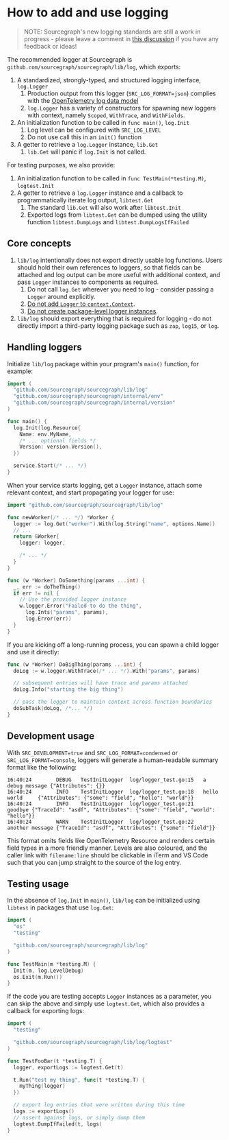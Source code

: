 # How to add and use logging

> NOTE: Sourcegraph's new logging standards are still a work in progress - please leave a comment in [this discussion](https://github.com/sourcegraph/sourcegraph/discussions/33248) if you have any feedback or ideas!

The recommended logger at Sourcegraph is `github.com/sourcegraph/sourcegraph/lib/log`, which exports:

1. A standardized, strongly-typed, and structured logging interface, `log.Logger`
   1. Production output from this logger (`SRC_LOG_FORMAT=json`) complies with the [OpenTelemetry log data model](https://opentelemetry.io/docs/reference/specification/logs/data-model/)
   2. `log.Logger` has a variety of constructors for spawning new loggers with context, namely `Scoped`, `WithTrace`, and `WithFields`.
2. An initialization function to be called in `func main()`, `log.Init`
   1. Log level can be configured with `SRC_LOG_LEVEL`
   2. Do not use call this in an `init()` function
3. A getter to retrieve a `log.Logger` instance, `lib.Get`
   1. `lib.Get` will panic if `log.Init` is not called.

For testing purposes, we also provide:

1. An initialization function to be called in `func TestMain(*testing.M)`, `logtest.Init`
2. A getter to retrieve a `log.Logger` instance and a callback to programmatically iterate log output, `libtest.Get`
   1. The standard `lib.Get` will also work after `libtest.Init`
   2. Exported logs from `libtest.Get` can be dumped using the utility function `libtest.DumpLogs` and `libtest.DumpLogsIfFailed`

## Core concepts

1. `lib/log` intentionally does not export directly usable log functions. Users should hold their own references to loggers, so that fields can be attached and log output can be more useful with additional context, and pass `Logger` instances to components as required.
   1. Do not call `log.Get` wherever you need to log - consider passing a `Logger` around explicitly.
   2. [Do not add `Logger` to `context.Context`](https://dave.cheney.net/2017/01/26/context-is-for-cancelation).
   3. [Do not create package-level logger instances](https://dave.cheney.net/2017/01/23/the-package-level-logger-anti-pattern).
2. `lib/log` should export everything that is required for logging - do not directly import a third-party logging package such as `zap`, `log15`, or `log`.

## Handling loggers

Initialize `lib/log` package within your program's `main()` function, for example:

```go
import (
  "github.com/sourcegraph/sourcegraph/lib/log"
  "github.com/sourcegraph/sourcegraph/internal/env"
  "github.com/sourcegraph/sourcegraph/internal/version"
)

func main() {
  log.Init(log.Resource{
    Name: env.MyName,
    /* ... optional fields */
    Version: version.Version(),
  })

  service.Start(/* ... */)
}
```

When your service starts logging, get a `Logger` instance, attach some relevant context, and start propagating your logger for use:

```go
import "github.com/sourcegraph/sourcegraph/lib/log"

func newWorker(/* ... */) *Worker {
  logger := log.Get("worker").With(log.String("name", options.Name))
  // ...
  return &Worker{
    logger: logger,

    /* ... */
  }
}

func (w *Worker) DoSomething(params ...int) {
  _, err := doTheThing()
  if err != nil {
    // Use the provided logger instance
    w.logger.Error("Failed to do the thing",
      log.Ints("params", params),
      log.Error(err))
  }
}
```

If you are kicking off a long-running process, you can spawn a child logger and use it directly:

```go
func (w *Worker) DoBigThing(params ...int) {
  doLog := w.logger.WithTrace(/* ... */).With("params", params)

  // subsequent entries will have trace and params attached
  doLog.Info("starting the big thing")

  // pass the logger to maintain context across function boundaries
  doSubTask(doLog, /*... */)
}
```

## Development usage

With `SRC_DEVELOPMENT=true` and `SRC_LOG_FORMAT=condensed` or `SRC_LOG_FORMAT=console`, loggers will generate a human-readable summary format like the following:

```none
16:40:24        DEBUG   TestInitLogger  log/logger_test.go:15   a debug message {"Attributes": {}}
16:40:24        INFO    TestInitLogger  log/logger_test.go:18   hello world     {"Attributes": {"some": "field", "hello": "world"}}
16:40:24        INFO    TestInitLogger  log/logger_test.go:21   goodbye {"TraceId": "asdf", "Attributes": {"some": "field", "world": "hello"}}
16:40:24        WARN    TestInitLogger  log/logger_test.go:22   another message {"TraceId": "asdf", "Attributes": {"some": "field"}}
```

This format omits fields like OpenTelemetry Resource and renders certain field types in a more friendly manner. Levels are also coloured, and the caller link with `filename:line` should be clickable in iTerm and VS Code such that you can jump straight to the source of the log entry.

## Testing usage

In the absense of `log.Init` in `main()`, `lib/log` can be initialized using `libtest` in packages that use `log.Get`:

```go
import (
  "os"
  "testing"

  "github.com/sourcegraph/sourcegraph/lib/log"
)

func TestMain(m *testing.M) {
  Init(m, log.LevelDebug)
  os.Exit(m.Run())
}
```

If the code you are testing accepts `Logger` instances as a parameter, you can skip the above and simply use `logtest.Get`, which also provides a callback for exporting logs:

```go
import (
  "testing"

  "github.com/sourcegraph/sourcegraph/lib/log/logtest"
)

func TestFooBar(t *testing.T) {
  logger, exportLogs := logtest.Get(t)

  t.Run("test my thing", func(t *testing.T) {
    myThing(logger)
  })

  // export log entries that were written during this time
  logs := exportLogs()
  // assert against logs, or simply dump them
  logtest.DumpIfFailed(t, logs)
}
```

